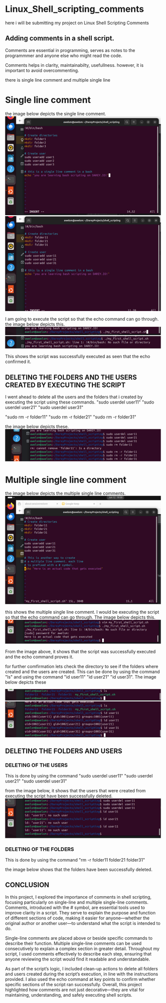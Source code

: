 # Linux_Shell_scripting_comments
here i will be submitting my project on Linux Shell Scripting Comments


## Adding comments in a shell script. 
Comments are essential in programming, serves as notes to the programmmer and anyone else who might read the code.

Comments helps in clarity, maintainabilty, usefullness. however, it is important to avoid overcommenting. 

there is single line comment and multiple single line 

# Single line comment
the image below depicts the single line comment. 
![1img](./1img.png)
![2img](./2img.png)

I am going to execute the script so that the echo command can go through. the image below depicts this. 
![3img](./3img.png)
![4img](./4img.png)

This shows the script was successfully executed as seen that the echo confirmed it.

## DELETING THE FOLDERS AND THE USERS CREATED BY EXECUTING THE SCRIPT
I went ahead to delete all the users and the folders that i created by executing the script using these commands. 
"sudo userdel user11"
"sudo userdel user21"
"sudo userdel user31"

"sudo rm -r folder11"
"sudo rm -r folder21"
"sudo rm -r folder31"

the image below depicts these. 
![5img](./5img.png)


# Multiple single line comment 
the image below depicts the multiple single line comments. 
![6img](./6img.png)

this shows the multiple single line comment. I would be executing the script so that the echo command can go through.
The image below depicts this.  
![7img](./7img.png)

 From the image above, it shows that the script was successfully executed and the echo command proves it. 

 for further comfirmation lets check the directory to see if the folders where created and the users are created. This can be done by using the command "ls" and using the command "id user11" "id user21" "id user31". The image below depicts these 

![8img](./8img.png)
![9img](./9img.png)

## DELETING THE FOLDERS AND USERS 
### DELETING OF THE USERS
This is done by using the command "sudo userdel user11" "sudo userdel user21" "sudo userdel user31" 

from the image below, it shows that the users that were created from executing the script have been successfully deleted. 
![10img](./10img.png)


### DELETING OF THE FOLDERS
This is done by using the command "rm -r folder11 folder21 folder31"

the image below shows that the folders have been successfully deleted. 

## CONCLUSION

In this project, I explored the importance of comments in shell scripting, focusing particularly on single-line and multiple single-line comments. Comments, introduced with the # symbol, are essential tools used to improve clarity in a script. They serve to explain the purpose and function of different sections of code, making it easier for anyone—whether the original author or another user—to understand what the script is intended to do.

Single-line comments are placed above or beside specific commands to describe their function. Multiple single-line comments can be used consecutively to explain a complex section in greater detail. Throughout my script, I used comments effectively to describe each step, ensuring that anyone reviewing the script would find it readable and understandable.

As part of the script’s logic, I included clean-up actions to delete all folders and users created during the script’s execution, in line with the instructions provided. I also used the echo command at key points to confirm whether specific sections of the script ran successfully. Overall, this project highlighted how comments are not just decorative—they are vital for maintaining, understanding, and safely executing shell scripts.